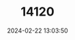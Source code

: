 ---
title: "14120"
category: "Myospalax psilurus"
draft: false
date: 2024-02-22 13:03:50
languages:
  English: ["Manchurian Zokor", "Transbaikal Zokor"]
  Russian: ["Manchzhurskii Tsokor"]
  Mongolian: ["Manj Nomin"]
---